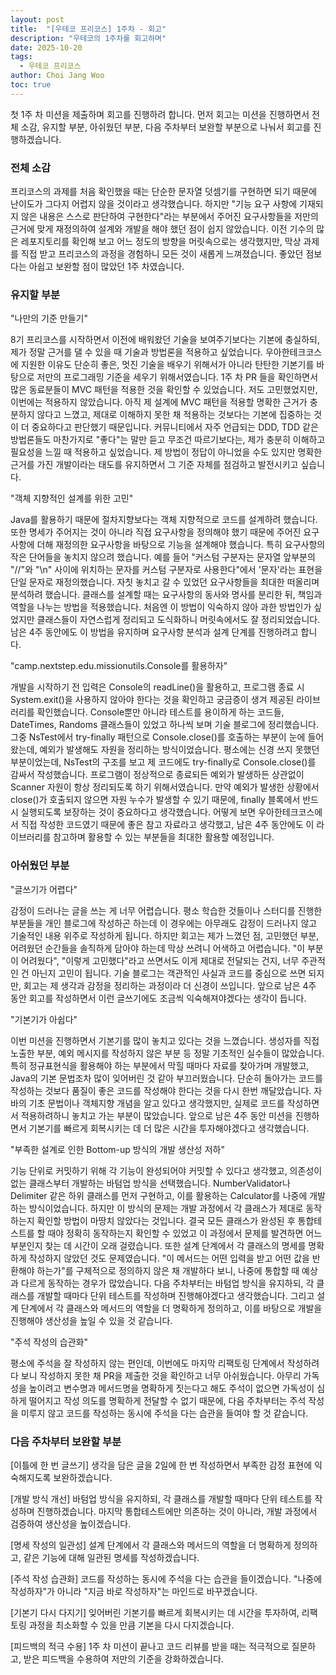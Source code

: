 ```yaml
---
layout: post
title:  "[우테코 프리코스] 1주차 - 회고"
description: "우테코의 1주차를 회고하며"
date: 2025-10-20
tags:
  - 우테코 프리코스
author: Choi Jang Woo
toc: true
---
```


첫 1주 차 미션을 제출하며 회고를 진행하려 합니다. 먼저 회고는 미션을 진행하면서 전체 소감, 유지할 부분, 아쉬웠던 부분, 다음 주차부터 보완할 부분으로 나눠서 회고를 진행하겠습니다. 

### 전체 소감
프리코스의 과제를 처음 확인했을 때는 단순한 문자열 덧셈기를 구현하면 되기 때문에 난이도가 그다지 어렵지 않을 것이라고 생각했습니다. 하지만 "기능 요구 사항에 기재되지 않은 내용은 스스로 판단하여 구현한다"라는 부분에서 주어진 요구사항들을 저만의 근거에 맞게 재정의하여 설계와 개발을 해야 했던 점이 쉽지 않았습니다. 이전 기수의 많은 레포지토리를 확인해 보고 어느 정도의 방향을 머릿속으로는 생각했지만, 막상 과제를 직접 받고 프리코스의 과정을 경험하니 모든 것이 새롭게 느껴졌습니다. 좋았던 점보다는 아쉽고 보완할 점이 많았던 1주 차였습니다.


### 유지할 부분

"나만의 기준 만들기"

8기 프리코스를 시작하면서 이전에 배워왔던 기술을 보여주기보다는 기본에 충실하되, 제가 정말 근거를 댈 수 있을 때 기술과 방법론을 적용하고 싶었습니다. 우아한테크코스에 지원한 이유도 단순히 좋은, 멋진 기술을 배우기 위해서가 아니라 탄탄한 기본기를 바탕으로 저만의 프로그래밍 기준을 세우기 위해서였습니다. 1주 차 PR 들을 확인하면서 많은 동료분들이 MVC 패턴을 적용한 것을 확인할 수 있었습니다. 저도 고민했었지만, 이번에는 적용하지 않았습니다. 아직 제 설계에 MVC 패턴을 적용할 명확한 근거가 충분하지 않다고 느꼈고, 제대로 이해하지 못한 채 적용하는 것보다는 기본에 집중하는 것이 더 중요하다고 판단했기 때문입니다. 커뮤니티에서 자주 언급되는 DDD, TDD 같은 방법론들도 마찬가지로 "좋다"는 말만 듣고 무조건 따르기보다는, 제가 충분히 이해하고 필요성을 느낄 때 적용하고 싶었습니다. 제 방법이 정답이 아니었을 수도 있지만 명확한 근거를 가진 개발이라는 태도를 유지하면서 그 기준 자체를 점검하고 발전시키고 싶습니다.

"객체 지향적인 설계를 위한 고민"

Java를 활용하기 때문에 절차지향보다는 객체 지향적으로 코드를 설계하려 했습니다. 또한 명세가 주어지는 것이 아니라 직접 요구사항을 정의해야 했기 때문에 주어진 요구사항에 더해 재정의한 요구사항을 바탕으로 기능을 설계해야 했습니다. 특히 요구사항의 작은 단어들을 놓치지 않으려 했습니다. 예를 들어 "커스텀 구분자는 문자열 앞부분의 "//"와 "\n" 사이에 위치하는 문자를 커스텀 구분자로 사용한다"에서 '문자'라는 표현을 단일 문자로 재정의했습니다. 자칫 놓치고 갈 수 있었던 요구사항들을 최대한 떠올리며 분석하려 했습니다. 클래스를 설계할 때는 요구사항의 동사와 명사를 분리한 뒤, 책임과 역할을 나누는 방법을 적용했습니다. 처음엔 이 방법이 익숙하지 않아 과한 방법인가 싶었지만 클래스들이 자연스럽게 정리되고 도식화하니 머릿속에서도 잘 정리되었습니다. 남은 4주 동안에도 이 방법을 유지하며 요구사항 분석과 설계 단계를 진행하려고 합니다.

"camp.nextstep.edu.missionutils.Console를 활용하자" 

개발을 시작하기 전 입력은 Console의 readLine()을 활용하고, 프로그램 종료 시 System.exit()을 사용하지 않아야 한다는 것을 확인하고 궁금증이 생겨 제공된 라이브러리를 확인했습니다. Console뿐만 아니라 테스트를 용이하게 하는 코드들, DateTimes, Randoms 클래스들이 있었고 하나씩 보며 기술 블로그에 정리했습니다. 그중 NsTest에서 try-finally 패턴으로 Console.close()를 호출하는 부분이 눈에 들어왔는데, 예외가 발생해도 자원을 정리하는 방식이었습니다. 평소에는 신경 쓰지 못했던 부분이었는데, NsTest의 구조를 보고 제 코드에도 try-finally로 Console.close()를 감싸서 작성했습니다. 프로그램이 정상적으로 종료되든 예외가 발생하든 상관없이 Scanner 자원이 항상 정리되도록 하기 위해서였습니다. 만약 예외가 발생한 상황에서 close()가 호출되지 않으면 자원 누수가 발생할 수 있기 때문에, finally 블록에서 반드시 실행되도록 보장하는 것이 중요하다고 생각했습니다. 어떻게 보면 우아한테크코스에서 직접 작성한 코드였기 때문에 좋은 참고 자료라고 생각했고, 남은 4주 동안에도 이 라이브러리를 참고하며 활용할 수 있는 부분들을 최대한 활용할 예정입니다.

### 아쉬웠던 부분
"글쓰기가 어렵다"

감정이 드러나는 글을 쓰는 게 너무 어렵습니다. 평소 학습한 것들이나 스터디를 진행한 부분들을 개인 블로그에 작성하곤 하는데 이 경우에는 아무래도 감정이 드러나지 않고 기술적인 내용 위주로 작성하게 됩니다. 하지만 회고는 제가 느꼈던 점, 고민했던 부분, 어려웠던 순간들을 솔직하게 담아야 하는데 막상 쓰려니 어색하고 어렵습니다. "이 부분이 어려웠다", "이렇게 고민했다"라고 쓰면서도 이게 제대로 전달되는 건지, 너무 주관적인 건 아닌지 고민이 됩니다. 기술 블로그는 객관적인 사실과 코드를 중심으로 쓰면 되지만, 회고는 제 생각과 감정을 정리하는 과정이라 더 신경이 쓰입니다. 앞으로 남은 4주 동안 회고를 작성하면서 이런 글쓰기에도 조금씩 익숙해져야겠다는 생각이 듭니다.

"기본기가 아쉽다" 

이번 미션을 진행하면서 기본기를 많이 놓치고 있다는 것을 느꼈습니다. 생성자를 직접 노출한 부분, 예외 메시지를 작성하지 않은 부분 등 정말 기초적인 실수들이 많았습니다. 특히 정규표현식을 활용해야 하는 부분에서 막힐 때마다 자료를 찾아가며 개발했고, Java의 기본 문법조차 많이 잊어버린 것 같아 부끄러웠습니다. 단순히 돌아가는 코드를 작성하는 것보다 품질이 좋은 코드를 작성해야 한다는 것을 다시 한번 깨달았습니다. 자바의 기초 문법이나 객체지향 개념을 알고 있다고 생각했지만, 실제로 코드를 작성하면서 적용하려하니 놓치고 가는 부분이 많았습니다. 앞으로 남은 4주 동안 미션을 진행하면서 기본기를 빠르게 회복시키는 데 더 많은 시간을 투자해야겠다고 생각했습니다.

"부족한 설계로 인한 Bottom-up 방식의 개발 생산성 저하"

기능 단위로 커밋하기 위해 각 기능이 완성되어야 커밋할 수 있다고 생각했고, 의존성이 없는 클래스부터 개발하는 바텀업 방식을 선택했습니다. NumberValidator나 Delimiter 같은 하위 클래스를 먼저 구현하고, 이를 활용하는 Calculator를 나중에 개발하는 방식이었습니다. 하지만 이 방식의 문제는 개발 과정에서 각 클래스가 제대로 동작하는지 확인할 방법이 마땅치 않았다는 것입니다. 결국 모든 클래스가 완성된 후 통합테스트를 할 때야 정확히 동작하는지 확인할 수 있었고 이 과정에서 문제를 발견하면 어느 부분인지 찾는 데 시간이 오래 걸렸습니다. 또한 설계 단계에서 각 클래스의 명세를 명확하게 작성하지 않았던 것도 문제였습니다. "이 메서드는 어떤 입력을 받고 어떤 값을 반환해야 하는가"를 구체적으로 정의하지 않은 채 개발하다 보니, 나중에 통합할 때 예상과 다르게 동작하는 경우가 많았습니다. 다음 주차부터는 바텀업 방식을 유지하되, 각 클래스를 개발할 때마다 단위 테스트를 작성하며 진행해야겠다고 생각했습니다. 그리고 설계 단계에서 각 클래스와 메서드의 역할을 더 명확하게 정의하고, 이를 바탕으로 개발을 진행해야 생산성을 높일 수 있을 것 같습니다.

"주석 작성의 습관화" 

평소에 주석을 잘 작성하지 않는 편인데, 이번에도 마지막 리팩토링 단계에서 작성하려다 보니 작성하지 못한 채 PR을 제출한 것을 확인하고 너무 아쉬웠습니다. 아무리 가독성을 높이려고 변수명과 메서드명을 명확하게 짓는다고 해도 주석이 없으면 가독성이 심하게 떨어지고 작성 의도를 명확하게 전달할 수 없기 때문에, 다음 주차부터는 주석 작성을 미루지 않고 코드를 작성하는 동시에 주석을 다는 습관을 들여야 할 것 같습니다.


### 다음 주차부터 보완할 부분

[이틀에 한 번 글쓰기]
생각을 담은 글을 2일에 한 번 작성하면서 부족한 감정 표현에 익숙해지도록 보완하겠습니다.

[개발 방식 개선]
바텀업 방식을 유지하되, 각 클래스를 개발할 때마다 단위 테스트를 작성하며 진행하겠습니다. 마지막 통합테스트에만 의존하는 것이 아니라, 개발 과정에서 검증하여 생산성을 높이겠습니다.

[명세 작성의 일관성]
설계 단계에서 각 클래스와 메서드의 역할을 더 명확하게 정의하고, 같은 기능에 대해 일관된 명세를 작성하겠습니다.

[주석 작성 습관화]
코드를 작성하는 동시에 주석을 다는 습관을 들이겠습니다. "나중에 작성하자"가 아니라 "지금 바로 작성하자"는 마인드로 바꾸겠습니다.

[기본기 다시 다지기]
잊어버린 기본기를 빠르게 회복시키는 데 시간을 투자하여, 리팩토링 과정을 최소화할 수 있을 만큼 기본을 다시 다지겠습니다.

[피드백의 적극 수용]
1주 차 미션이 끝나고 코드 리뷰를 받을 때는 적극적으로 질문하고, 받은 피드백을 수용하여 저만의 기준을 강화하겠습니다.